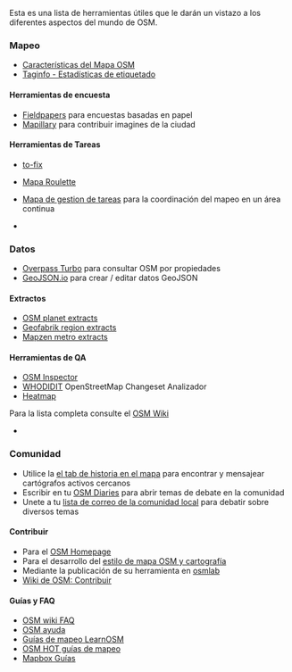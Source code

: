 Esta es una lista de herramientas útiles que le darán un vistazo a los diferentes aspectos del mundo de OSM.

### Mapeo
- [Características del Mapa OSM](http://wiki.openstreetmap.org/wiki/Map_Features)
- [Taginfo - Estadísticas de etiquetado](http://taginfo.openstreetmap.org/)

#### Herramientas de encuesta 
- [Fieldpapers](http://fieldpapers.org) para encuestas basadas en papel
- [Mapillary](http://mapillary.com/) para contribuir imagines de la ciudad

#### Herramientas de Tareas
- [to-fix](http://osmlab.github.io/to-fix/)
- [Mapa Roulette](http://maproulette.org/)
- [Mapa de gestion de tareas](http://tasks.openstreetmap.us/) para la coordinación del mapeo en un área continua

-
### Datos
- [Overpass Turbo](http://overpass-turbo.eu/) para consultar OSM por propiedades
- [GeoJSON.io](http://geojson.io/) para crear / editar datos GeoJSON

#### Extractos
- [OSM planet extracts](http://planet.osm.org)
- [Geofabrik region extracts](http://download.geofabrik.de/openstreetmap/)
- [Mapzen metro extracts](https://mapzen.com/data/metro-extracts)

#### Herramientas de QA
- [OSM Inspector](http://wiki.openstreetmap.org/wiki/OSM_Inspector)
- [WHODIDIT](http://zverik.osm.rambler.ru/whodidit/) OpenStreetMap Changeset Analizador
- [Heatmap](http://yosmhm.neis-one.org/)

Para la lista completa consulte el [OSM Wiki](http://wiki.openstreetmap.org/wiki/Quality_assurance)

-
### Comunidad
- Utilice la [el tab de historia en el mapa](http://www.openstreetmap.org/history#map=14/51.5150/-0.0972) para encontrar y mensajear cartógrafos activos cercanos
- Escribir en tu [OSM Diaries](http://www.openstreetmap.org/diary) para abrir temas de debate en la comunidad
- Unete a tu [lista de correo de la comunidad local]() para debatir sobre diversos temas

#### Contribuir
- Para el [OSM Homepage](https://github.com/openstreetmap/openstreetmap-website)
- Para el desarrollo del [estilo de mapa OSM y cartografía](https://github.com/gravitystorm/openstreetmap-carto/issues)
- Mediante la publicación de su herramienta en [osmlab](https://github.com/osmlab)
- [Wiki de OSM: Contribuir](http://wiki.openstreetmap.org/wiki/How_to_contribute)

#### Guías y FAQ
- [OSM wiki FAQ](http://wiki.openstreetmap.org/wiki/FAQ)
- [OSM ayuda](https://help.openstreetmap.org)
- [Guías de mapeo LearnOSM](http://learnosm.org)
- [OSM HOT guías de mapeo](http://hotosm.github.io/tracing-guides/)
- [Mapbox Guías](https://www.mapbox.com/guides/)